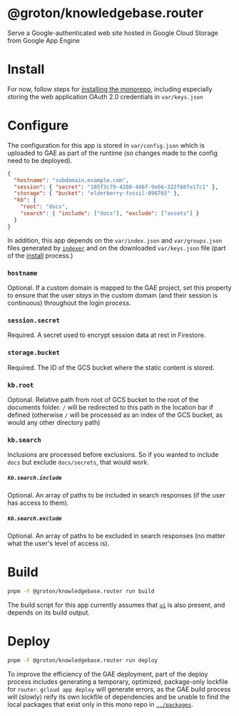 # @groton/knowledgebase.router

Serve a Google-authenticated web site hosted in Google Cloud Storage from Google App Engine

# Install

For now, follow steps for [installing the monorepo]('../..#install'), including especially storing the web application OAuth 2.0 credentials in `var/keys.json`

# Configure

The configuration for this app is stored in `var/config.json` which is uploaded to GAE as part of the runtime (so changes made to the config need to be deployed).

```json
{
  "hostname": "subdomain.example.com",
  "session": { "secret": "185f3c79-4208-446f-9e66-322f68fe17c1" },
  "storage": { "bucket": "elderberry-fossil-098765" },
  "kb": {
    "root": "docs",
    "search": { "include": ["docs"], "exclude": ["assets"] }
  }
}
```

In addition, this app depends on the `var/index.json` and `var/groups.json` files generated by [`indexer`]('../indexer') and on the downloaded `var/keys.json` file (part of the [install](#install) process.)

### `hostname`

Optional. If a custom domain is mapped to the GAE project, set this property to ensure that the user _stays_ in the custom domain (and their session is continuous) throughout the login process.

### `session.secret`

Required. A secret used to encrypt session data at rest in Firestore.

### `storage.bucket`

Required. The ID of the GCS bucket where the static content is stored.

### `kb.root`

Optional. Relative path from root of GCS bucket to the root of the documents folder. `/` will be redirected to this path in the location bar if defined (otherwise `/` will be processed as an index of the GCS bucket, as would any other directory path)

### `kb.search`

Inclusions are processed before exclusions. So if you wanted to include `docs` but exclude `docs/secrets`, that would work.

##### `kb.search.include`

Optional. An array of paths to be included in search responses (if the user has access to them).

##### `kb.search.exclude`

Optional. An array of paths to be excluded in search responses (no matter what the user's level of access is).

# Build

```sh
pnpm -F @groton/knowledgebase.router run build
```

The build script for this app currently assumes that [`ui`](../ui) is also present, and depends on its build output.

# Deploy

```sh
pnpm -F @groton/knowledgebase.router run deploy
```

To improve the efficiency of the GAE deployment, part of the deploy process includes generating a temporary, optimized, package-only lockfile for `router`. `gcloud app deploy` will generate errors, as the GAE build process will (slowly) reify its own lockfile of dependencies and be unable to find the local packages that exist only in this mono repo in [`../packages`](../packages).
